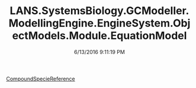 ﻿---
title: LANS.SystemsBiology.GCModeller.ModellingEngine.EngineSystem.ObjectModels.Module.EquationModel
date: 6/13/2016 9:11:19 PM
---

[CompoundSpecieReference](T-LANS.SystemsBiology.GCModeller.ModellingEngine.EngineSystem.ObjectModels.Module.EquationModel.CompoundSpecieReference.html)
